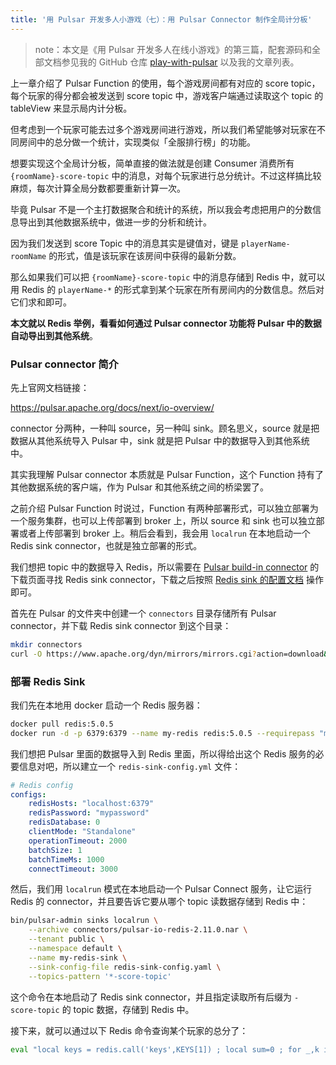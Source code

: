 ```yaml
---
title: '用 Pulsar 开发多人小游戏（七）：用 Pulsar Connector 制作全局计分板'
---
```


> note：本文是《用 Pulsar 开发多人在线小游戏》的第三篇，配套源码和全部文档参见我的 GitHub 仓库 [play-with-pulsar](https://github.com/labuladong/play-with-pulsar) 以及我的文章列表。

上一章介绍了 Pulsar Function 的使用，每个游戏房间都有对应的 score topic，每个玩家的得分都会被发送到 score topic 中，游戏客户端通过读取这个 topic 的 tableView 来显示局内计分板。

但考虑到一个玩家可能去过多个游戏房间进行游戏，所以我们希望能够对玩家在不同房间中的总分做一个统计，实现类似「全服排行榜」的功能。

想要实现这个全局计分板，简单直接的做法就是创建 Consumer 消费所有 `{roomName}-score-topic` 中的消息，对每个玩家进行总分统计。不过这样搞比较麻烦，每次计算全局分数都要重新计算一次。

毕竟 Pulsar 不是一个主打数据聚合和统计的系统，所以我会考虑把用户的分数信息导出到其他数据系统中，做进一步的分析和统计。

因为我们发送到 score Topic 中的消息其实是键值对，键是 `playerName-roomName` 的形式，值是该玩家在该房间中获得的最新分数。

那么如果我们可以把 `{roomName}-score-topic` 中的消息存储到 Redis 中，就可以用 Redis 的 `playerName-*` 的形式拿到某个玩家在所有房间内的分数信息。然后对它们求和即可。

**本文就以 Redis 举例，看看如何通过 Pulsar connector 功能将 Pulsar 中的数据自动导出到其他系统**。

### Pulsar connector 简介

先上官网文档链接：

https://pulsar.apache.org/docs/next/io-overview/

connector 分两种，一种叫 source，另一种叫 sink。顾名思义，source 就是把数据从其他系统导入 Pulsar 中，sink 就是把 Pulsar 中的数据导入到其他系统中。

其实我理解 Pulsar connector 本质就是 Pulsar Function，这个 Function 持有了其他数据系统的客户端，作为 Pulsar 和其他系统之间的桥梁罢了。

之前介绍 Pulsar Function 时说过，Function 有两种部署形式，可以独立部署为一个服务集群，也可以上传部署到 broker 上，所以 source 和 sink 也可以独立部署或者上传部署到 broker 上。稍后会看到，我会用 `localrun` 在本地启动一个 Redis sink connector，也就是独立部署的形式。

我们想把 topic 中的数据导入 Redis，所以需要在 [Pulsar build-in connector](https://pulsar.apache.org/download/) 的下载页面寻找 Redis sink connector，下载之后按照 [Redis sink 的配置文档](https://pulsar.apache.org/docs/next/io-redis-sink/#configuration) 操作即可。

首先在 Pulsar 的文件夹中创建一个 `connectors` 目录存储所有 Pulsar connector，并下载 Redis sink connector 到这个目录：

```bash
mkdir connectors
curl -O https://www.apache.org/dyn/mirrors/mirrors.cgi?action=download&filename=pulsar/pulsar-2.11.0/connectors/pulsar-io-redis-2.11.0.nar --output-dir ./connectors
```

### 部署 Redis Sink

我们先在本地用 docker 启动一个 Redis 服务器：

```bash
docker pull redis:5.0.5
docker run -d -p 6379:6379 --name my-redis redis:5.0.5 --requirepass "mypassword"
```

我们想把 Pulsar 里面的数据导入到 Redis 里面，所以得给出这个 Redis 服务的必要信息对吧，所以建立一个 `redis-sink-config.yml` 文件：

```yml
# Redis config
configs:
    redisHosts: "localhost:6379"
    redisPassword: "mypassword"
    redisDatabase: 0
    clientMode: "Standalone"
    operationTimeout: 2000
    batchSize: 1
    batchTimeMs: 1000
    connectTimeout: 3000
```

然后，我们用 `localrun` 模式在本地启动一个 Pulsar Connect 服务，让它运行 Redis 的 connector，并且要告诉它要从哪个 topic 读数据存储到 Redis 中：

```bash
bin/pulsar-admin sinks localrun \
    --archive connectors/pulsar-io-redis-2.11.0.nar \
    --tenant public \
    --namespace default \
    --name my-redis-sink \
    --sink-config-file redis-sink-config.yaml \
    --topics-pattern '*-score-topic'
```

这个命令在本地启动了 Redis sink connector，并且指定读取所有后缀为 `-score-topic` 的 topic 数据，存储到 Redis 中。

接下来，就可以通过以下 Redis 命令查询某个玩家的总分了：

```bash
eval "local keys = redis.call('keys',KEYS[1]) ; local sum=0 ; for _,k in ipairs(keys) do sum = sum + tonumber(redis.call('get',k)) end ; return sum" 1 'playName-*'
```